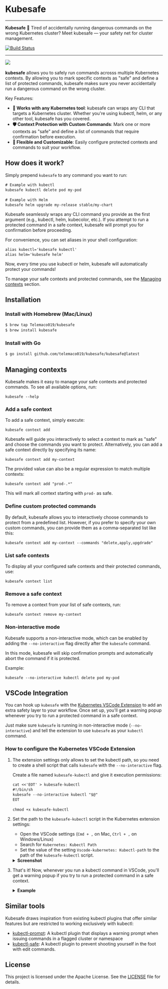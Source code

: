 # Kubesafe

---

**Kubesafe** 🔁 Tired of accidentally running dangerous commands on the wrong Kubernetes cluster? Meet kubesafe — your safety net for cluster management.

<p>
    <a href="https://github.com/Telemaco019/kubesafe/actions"><img src="https://github.com/Telemaco019/kubesafe/actions/workflows/ci.yaml/badge.svg" alt="Build Status"></a>
</p>

---

![](./docs/demo.png)

**kubesafe** allows you to safely run commands acrosss multiple Kubernetes contexts.
By allowing you to mark specific contexts as "safe" and define a list of protected commands, kubesafe makes sure
you never accidentally run a dangerous command on the wrong cluster.

Key Features:

- **🚀 Works with any Kubernetes tool**: kubesafe can wraps any CLI that targets a Kubernetes cluster. Whether you're using kubectl, helm, or any other tool, kubesafe has you covered.
- **🛡️ Context Protection with Custom Commands**: Mark one or more contexts as "safe" and define a list of commands that require confirmation before execution.
- **🔄 Flexible and Customizable**: Easily configure protected contexts and commands to suit your workflow.

## How does it work?

Simply prepend `kubesafe` to any command you want to run:

```shell
# Example with kubectl
kubesafe kubectl delete pod my-pod

# Example with Helm
kubesafe helm upgrade my-release stable/my-chart
```

Kubesafe seamlessly wraps any CLI command you provide as the first argument (e.g., kubectl, helm, kubecolor, etc.).
If you attempt to run a protected command in a safe context, kubesafe will prompt you for confirmation before proceeding.

For convenience, you can set aliases in your shell configuration:

```shell
alias kubectl='kubesafe kubectl'
alias helm='kubesafe helm'
```

Now, every time you use kubectl or helm, kubesafe will automatically protect your commands!

To manage your safe contexts and protected commands, see the [Managing contexts](#managing-contexts) section.

## Installation

### Install with Homebrew (Mac/Linux)

```sh
$ brew tap Telemaco019/kubesafe
$ brew install kubesafe
```

### Install with Go

```sh
$ go install github.com/telemaco019/kubesafe/kubesafe@latest
```

## Managing contexts

Kubesafe makes it easy to manage your safe contexts and protected commands. To see all available options, run:

```shell
kubesafe --help
```

### Add a safe context

To add a safe context, simply execute:

```shell
kubesafe context add
```

Kubesafe will guide you interactively to select a context to mark as "safe" and choose the commands you want to protect.
Alternatively, you can add a safe context directly by specifying its name:

```shell
kubesafe context add my-context
```

The provided value can also be a regular expression to match multiple contexts:

```shell
kubesafe context add "prod-.*"
```

This will mark all context starting with `prod-` as safe.

### Define custom protected commands

By default, kubesafe allows you to interactively choose commands to protect from a predefined list.
However, if you prefer to specify your own custom commands, you can provide them as a comma-separated list like this:

```shell
kubesafe context add my-context --commands "delete,apply,upgdrade"
```

### List safe contexts

To display all your configured safe contexts and their protected commands, use:

```shell
kubesafe context list
```

### Remove a safe context

To remove a context from your list of safe contexts, run:

```shell
kubesafe context remove my-context
```

### Non-interactive mode

Kubesafe supports a non-interactive mode, which can be enabled by adding the `--no-interactive` flag directly after the `kubesafe` command.

In this mode, kubesafe will skip confirmation prompts and automatically abort the command if it is protected.

Example:

```shell
kubesafe --no-interactive kubectl delete pod my-pod
```

## VSCode Integration

You can hook up `kubesafe` with the [Kubernetes VSCode Extension](https://marketplace.visualstudio.com/items?itemName=ms-kubernetes-tools.vscode-kubernetes-tools)
to add an extra safety layer to your workflow. Once set up, you'll get a warning popup whenever you try to run a protected command in a safe context.

Just make sure `kubesafe` is running in non-interactive mode (`--no-interactive`) and tell the extension to
use `kubesafe` as your `kubectl` command.

### How to configure the Kubernetes VSCode Extension

1. The extension settings only allows to set the kubectl path, so you need to create a shell script that calls `kubesafe` with the `--no-interactive` flag.

   Create a file named `kubesafe-kubectl` and give it execution permissions:

   ```shell
   cat <<'EOT' > kubesafe-kubectl
   #!/bin/sh
   kubesafe --no-interactive kubectl "$@"
   EOT

   chmod +x kubesafe-kubectl
   ```

2. Set the path to the `kubesafe-kubectl` script in the Kubernetes extension settings:

   - Open the VSCode settings (`Cmd + ,` on Mac, `Ctrl + ,` on Windows/Linux)
   - Search for `Kubernetes: Kubectl Path`
   - Set the value of the setting `Vscode-kubernetes: Kubectl-path` to the path of the `kubesafe-kubectl` script.
   <details>
   <summary><b>Screenshot</b></summary>

   ![](./docs/example-vscode-settings.png)

    </details>

3. That's it! Now, whenever you run a kubectl command in VSCode, you'll get a warning popup if you try to run a protected command in a safe context.

   <details>
   <summary><b>Example</b></summary>

   ![](./docs/example-vscode-popup.png)

    </details>

## Similar tools

Kubesafe draws inspiration from existing kubectl plugins that offer similar features but are restricted to working exclusively with kubectl:

- [kubectl-prompt](https://github.com/jordanwilson230/kubectl-plugins/tree/krew?tab=readme-ov-file#kubectl-prompt): A kubectl plugin that displays a warning prompt when issuing commands in a flagged cluster or namespace
- [kubectl-safe](https://github.com/rumstead/kubectl-safe): A kubectl plugin to prevent shooting yourself in the foot with edit commands.

## License

This project is licensed under the Apache License. See the [LICENSE](./LICENSE) file for details.
